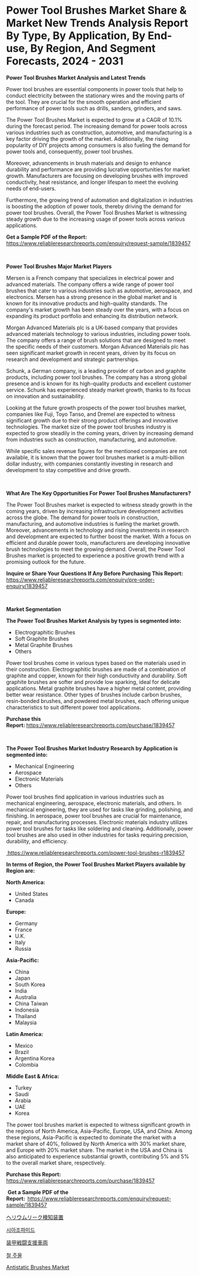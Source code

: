 <p><h1>Power Tool Brushes Market Share & Market New Trends Analysis Report By Type, By Application, By End-use, By Region, And Segment Forecasts, 2024 - 2031</h1></p><p><strong>Power Tool Brushes Market Analysis and Latest Trends</strong></p>
<p><p>Power tool brushes are essential components in power tools that help to conduct electricity between the stationary wires and the moving parts of the tool. They are crucial for the smooth operation and efficient performance of power tools such as drills, sanders, grinders, and saws.</p><p>The Power Tool Brushes Market is expected to grow at a CAGR of 10.1% during the forecast period. The increasing demand for power tools across various industries such as construction, automotive, and manufacturing is a key factor driving the growth of the market. Additionally, the rising popularity of DIY projects among consumers is also fueling the demand for power tools and, consequently, power tool brushes.</p><p>Moreover, advancements in brush materials and design to enhance durability and performance are providing lucrative opportunities for market growth. Manufacturers are focusing on developing brushes with improved conductivity, heat resistance, and longer lifespan to meet the evolving needs of end-users.</p><p>Furthermore, the growing trend of automation and digitalization in industries is boosting the adoption of power tools, thereby driving the demand for power tool brushes. Overall, the Power Tool Brushes Market is witnessing steady growth due to the increasing usage of power tools across various applications.</p></p>
<p><strong>Get a Sample PDF of the Report:&nbsp;</strong> <a href="https://www.reliableresearchreports.com/enquiry/request-sample/1839457">https://www.reliableresearchreports.com/enquiry/request-sample/1839457</a></p>
<p>&nbsp;</p>
<p><strong>Power Tool Brushes Major Market Players</strong></p>
<p><p>Mersen is a French company that specializes in electrical power and advanced materials. The company offers a wide range of power tool brushes that cater to various industries such as automotive, aerospace, and electronics. Mersen has a strong presence in the global market and is known for its innovative products and high-quality standards. The company's market growth has been steady over the years, with a focus on expanding its product portfolio and enhancing its distribution network.</p><p>Morgan Advanced Materials plc is a UK-based company that provides advanced materials technology to various industries, including power tools. The company offers a range of brush solutions that are designed to meet the specific needs of their customers. Morgan Advanced Materials plc has seen significant market growth in recent years, driven by its focus on research and development and strategic partnerships.</p><p>Schunk, a German company, is a leading provider of carbon and graphite products, including power tool brushes. The company has a strong global presence and is known for its high-quality products and excellent customer service. Schunk has experienced steady market growth, thanks to its focus on innovation and sustainability.</p><p>Looking at the future growth prospects of the power tool brushes market, companies like Fuji, Toyo Tanso, and Dremel are expected to witness significant growth due to their strong product offerings and innovative technologies. The market size of the power tool brushes industry is expected to grow steadily in the coming years, driven by increasing demand from industries such as construction, manufacturing, and automotive.</p><p>While specific sales revenue figures for the mentioned companies are not available, it is known that the power tool brushes market is a multi-billion dollar industry, with companies constantly investing in research and development to stay competitive and drive growth.</p></p>
<p>&nbsp;</p>
<p><strong>What Are The Key Opportunities For Power Tool Brushes Manufacturers?</strong></p>
<p><p>The Power Tool Brushes market is expected to witness steady growth in the coming years, driven by increasing infrastructure development activities across the globe. The demand for power tools in construction, manufacturing, and automotive industries is fueling the market growth. Moreover, advancements in technology and rising investments in research and development are expected to further boost the market. With a focus on efficient and durable power tools, manufacturers are developing innovative brush technologies to meet the growing demand. Overall, the Power Tool Brushes market is projected to experience a positive growth trend with a promising outlook for the future.</p></p>
<p><strong>Inquire or Share Your Questions If Any Before Purchasing This Report:</strong> <a href="https://www.reliableresearchreports.com/enquiry/pre-order-enquiry/1839457">https://www.reliableresearchreports.com/enquiry/pre-order-enquiry/1839457</a></p>
<p>&nbsp;</p>
<p><strong>Market Segmentation</strong></p>
<p><strong>The Power Tool Brushes Market Analysis by types is segmented into:</strong></p>
<p><ul><li>Electrographitic Brushes</li><li>Soft Graphite Brushes</li><li>Metal Graphite Brushes</li><li>Others</li></ul></p>
<p><p>Power tool brushes come in various types based on the materials used in their construction. Electrographitic brushes are made of a combination of graphite and copper, known for their high conductivity and durability. Soft graphite brushes are softer and provide low sparking, ideal for delicate applications. Metal graphite brushes have a higher metal content, providing better wear resistance. Other types of brushes include carbon brushes, resin-bonded brushes, and powdered metal brushes, each offering unique characteristics to suit different power tool applications.</p></p>
<p><strong>Purchase this Report:&nbsp;</strong><a href="https://www.reliableresearchreports.com/purchase/1839457">https://www.reliableresearchreports.com/purchase/1839457</a></p>
<p>&nbsp;</p>
<p><strong>The Power Tool Brushes Market Industry Research by Application is segmented into:</strong></p>
<p><ul><li>Mechanical Engineering</li><li>Aerospace</li><li>Electronic Materials</li><li>Others</li></ul></p>
<p><p>Power tool brushes find application in various industries such as mechanical engineering, aerospace, electronic materials, and others. In mechanical engineering, they are used for tasks like grinding, polishing, and finishing. In aerospace, power tool brushes are crucial for maintenance, repair, and manufacturing processes. Electronic materials industry utilizes power tool brushes for tasks like soldering and cleaning. Additionally, power tool brushes are also used in other industries for tasks requiring precision, durability, and efficiency.</p></p>
<p><a href="https://www.reliableresearchreports.com/power-tool-brushes-r1839457">&nbsp;https://www.reliableresearchreports.com/power-tool-brushes-r1839457</a></p>
<p><strong>In terms of Region, the Power Tool Brushes Market Players available by Region are:</strong></p>
<p>
    <p> <strong> North America: </strong>
        <ul>
            <li>United States</li>
            <li>Canada</li>
        </ul>
        </p> 
    <p> <strong> Europe: </strong>
        <ul>
            <li>Germany</li>
            <li>France</li>
            <li>U.K.</li>
            <li>Italy</li>
            <li>Russia</li>
        </ul>
        </p> 
    <p> <strong> Asia-Pacific: </strong>
        <ul>
            <li>China</li>
            <li>Japan</li>
            <li>South Korea</li>
            <li>India</li>
            <li>Australia</li>
            <li>China Taiwan</li>
            <li>Indonesia</li>
            <li>Thailand</li>
            <li>Malaysia</li>
        </ul>
        </p> 
    <p> <strong> Latin America: </strong>
        <ul>
            <li>Mexico</li>
            <li>Brazil</li>
            <li>Argentina Korea</li>
            <li>Colombia</li>
        </ul>
        </p> 
    <p> <strong> Middle East & Africa: </strong>
        <ul>
            <li>Turkey</li>
            <li>Saudi</li>
            <li>Arabia</li>
            <li>UAE</li>
            <li>Korea</li>
        </ul>
    </p>
    </p>
<p><p>The power tool brushes market is expected to witness significant growth in the regions of North America, Asia-Pacific, Europe, USA, and China. Among these regions, Asia-Pacific is expected to dominate the market with a market share of 40%, followed by North America with 30% market share, and Europe with 20% market share. The market in the USA and China is also anticipated to experience substantial growth, contributing 5% and 5% to the overall market share, respectively.</p></p>
<p><strong>Purchase this Report: </strong><a href="https://www.reliableresearchreports.com/purchase/1839457">https://www.reliableresearchreports.com/purchase/1839457</a></p>
<p>&nbsp;<strong>Get a Sample PDF of the Report:&nbsp;&nbsp;</strong><a href="https://www.reliableresearchreports.com/enquiry/request-sample/1839457">https://www.reliableresearchreports.com/enquiry/request-sample/1839457</a></p>
<p><strong></strong></p>
<p><p><a href="https://medium.com/@colinom7865/%E3%83%98%E3%83%AA%E3%82%A6%E3%83%A0%E6%BC%8F%E3%82%8C%E6%A4%9C%E5%87%BA%E8%A3%85%E7%BD%AE%E5%B8%82%E5%A0%B4%E3%81%AE%E8%A6%8F%E6%A8%A1-cagr-%E3%83%88%E3%83%AC%E3%83%B3%E3%83%89-2024-2030-0121d1e03cee">ヘリウムリーク検知装置</a></p><p><a href="https://medium.com/@pepo3k/2024%EB%85%84%EB%B6%80%ED%84%B0-2031%EB%85%84%EA%B9%8C%EC%A7%80%EC%9D%98-%EA%B8%B0%EA%B0%84%EC%9D%84-%EB%8C%80%EC%83%81%EC%9C%BC%EB%A1%9C-%ED%95%9C-cyazofamid-%EC%8B%9C%EC%9E%A5-%EB%B6%84%EC%84%9D-%EB%B0%8F-%ED%81%AC%EA%B8%B0-%EC%98%88%EC%B8%A1-dbe13f074b02">시아조파미드</a></p><p><a href="https://github.com/xtkhtofdt934839/Market-Research-Report-List-1/blob/main/672781131763.md">装甲戦闘支援車両</a></p><p><a href="https://github.com/PercyHagernes9778/Market-Research-Report-List-1/blob/main/867815729120.md">철 주물</a></p><p><a href="https://github.com/AKSHATREPORTPRIME/Market-Research-Report-List-4/blob/main/antistatic-brushes-market.md">Antistatic Brushes Market</a></p></p>